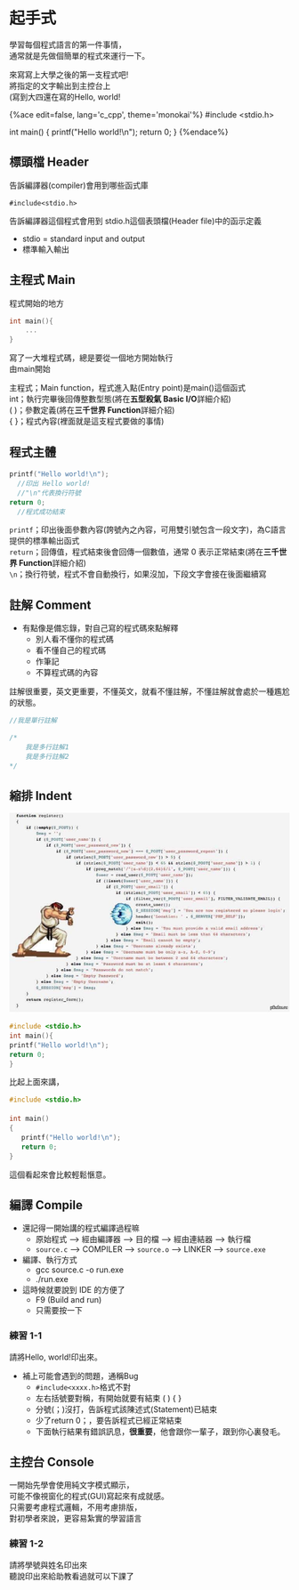 # 起手式
學習每個程式語言的第一件事情，  
通常就是先做個簡單的程式來運行一下。  

來寫寫上大學之後的第一支程式吧!  
將指定的文字輸出到主控台上  
(寫到大四還在寫的Hello, world!  

{%ace edit=false, lang='c_cpp', theme='monokai'%}
#include <stdio.h>

int main()
{
   printf("Hello world!\n");
   return 0;
}
{%endace%}

## 標頭檔 Header
告訴編譯器(compiler)會用到哪些函式庫
```
#include<stdio.h>
```
告訴編譯器這個程式會用到 stdio.h這個表頭檔(Header file)中的函示定義  
* stdio = standard input and output
* 標準輸入輸出

## 主程式 Main
程式開始的地方
```c++
int main(){
    ...
}
```
寫了一大堆程式碼，總是要從一個地方開始執行  
由main開始  

主程式；Main function，程式進入點(Entry point)是main()這個函式  
int；執行完畢後回傳整數型態(將在**五型殺氣 Basic I/O**詳細介紹)  
( )；參數定義(將在**三千世界 Function**詳細介紹)  
{ }；程式內容(裡面就是這支程式要做的事情)  

## 程式主體
```c++
printf("Hello world!\n");
  //印出 Hello world!
  //"\n"代表換行符號
return 0;
  //程式成功結束
```
`printf`；印出後面參數內容(誇號內之內容，可用雙引號包含一段文字)，為C語言提供的標準輸出函式  
`return`；回傳值，程式結束後會回傳一個數值，通常 0 表示正常結束(將在**三千世界 Function**詳細介紹)   
`\n`；換行符號，程式不會自動換行，如果沒加，下段文字會接在後面繼續寫  

## 註解 Comment
* 有點像是備忘錄，對自己寫的程式碼來點解釋
    * 別人看不懂你的程式碼  
    * 看不懂自己的程式碼  
    * 作筆記  
    * 不算程式碼的內容  

註解很重要，英文更重要，不懂英文，就看不懂註解，不懂註解就會處於一種尷尬的狀態。   

```c++
//我是單行註解
```

```c++
/*
    我是多行註解1
    我是多行註解2
*/
```
## 縮排 Indent
![img/indent.jpg](img/indent.jpg)
```c++
#include <stdio.h>
int main(){
printf("Hello world!\n");
return 0;
}
```
比起上面來講，
```c++
#include <stdio.h>

int main()
{
   printf("Hello world!\n");
   return 0;
}
```
這個看起來會比較輕鬆愜意。

## 編譯 Compile
* 還記得一開始講的程式編譯過程嘛
  * 原始程式 --> 經由編譯器 --> 目的檔 --> 經由連結器 --> 執行檔  
  * `source.c` --> COMPILER --> `source.o` --> LINKER --> `source.exe`  
* 編譯、執行方式
  * gcc source.c -o run.exe
  * ./run.exe
* 這時候就要說到 IDE 的方便了
  * F9 (Build and run)
  * 只需要按一下

### 練習 1-1
請將Hello, world!印出來。

* 補上可能會遇到的問題，通稱Bug
    * `#include<xxxx.h>`格式不對
    * 左右括號要對稱，有開始就要有結束 ( ) { }
    * 分號(；)沒打，告訴程式該陳述式(Statement)已結束
    * 少了return 0；，要告訴程式已經正常結束
    * 下面執行結果有錯誤訊息，**很重要**，他會跟你一輩子，跟到你心裏發毛。

## 主控台 Console
一開始先學會使用純文字模式顯示，  
可能不像視窗化的程式(GUI)寫起來有成就感。  
只需要考慮程式邏輯，不用考慮排版，  
對初學者來說，更容易紮實的學習語言

### 練習 1-2
請將學號與姓名印出來  
聽說印出來給助教看過就可以下課了
